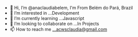 - 👋 Hi, I’m @anaclaudiabelem, I'm From Belém do Pará, Brazil
- 👀 I’m interested in ...Development
- 🌱 I’m currently learning ...Javascript
- 💞️ I’m looking to collaborate on ...In Projects
- 📫 How to reach me ...acwsclaudia@gmail.com

<!---
anaclaudiabelem/anaclaudiabelem is a ✨ special ✨ repository because its `README.md` (this file) appears on your GitHub profile.
You can click the Preview link to take a look at your changes.
--->
